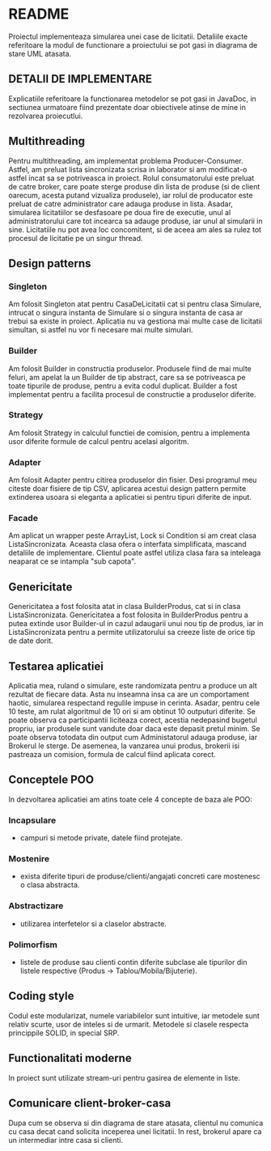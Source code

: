 # README

Proiectul implementeaza simularea unei case de licitatii. Detaliile exacte referitoare la modul de functionare a proiectului se pot gasi in diagrama de stare UML atasata.

## DETALII DE IMPLEMENTARE

Explicatiile referitoare la functionarea metodelor se pot gasi in JavaDoc, in sectiunea urmatoare fiind prezentate doar obiectivele atinse de mine in rezolvarea proiecutlui.

## Multithreading

  Pentru multithreading, am implementat problema Producer-Consumer. Astfel, am preluat lista sincronizata scrisa in laborator si am modificat-o astfel incat sa se potriveasca in proiect. Rolul consumatorului este preluat de catre broker, care poate sterge produse din lista de produse (si de client oarecum, acesta putand vizualiza produsele), iar rolul de producator este preluat de catre administrator care adauga produse in lista.
  Asadar, simularea licitatiilor se desfasoare pe doua fire de executie, unul al administratorului care tot incearca sa adauge produse, iar unul al simularii in sine. Licitatiile nu pot avea loc concomitent, si de aceea am ales sa rulez tot procesul de licitatie pe un singur thread.

## Design patterns

### Singleton

  Am folosit Singleton atat pentru CasaDeLicitatii cat si pentru clasa Simulare, intrucat o singura instanta de Simulare si o singura instanta de casa ar trebui sa existe in proiect. Aplicatia nu va gestiona mai multe case de licitatii simultan, si astfel nu vor fi necesare mai multe simulari.

### Builder

  Am folosit Builder in constructia produselor. Produsele fiind de mai multe feluri, am apelat la un Builder de tip abstract, care sa se potriveasca pe toate tipurile de produse, pentru a evita codul duplicat. Builder a fost implementat pentru a facilita procesul de constructie a produselor diferite.

### Strategy

  Am folosit Strategy in calculul functiei de comision, pentru a implementa usor diferite formule de calcul pentru acelasi algoritm.

### Adapter

  Am folosit Adapter pentru citirea produselor din fisier. Desi programul meu citeste doar fisiere de tip CSV, aplicarea acestui design pattern permite extinderea usoara si eleganta a aplicatiei si pentru tipuri diferite de input.

### Facade

  Am aplicat un wrapper peste ArrayList, Lock si Condition si am creat clasa ListaSincronizata. Aceasta clasa ofera o interfata simplificata, mascand detaliile de implementare. Clientul poate astfel utiliza clasa fara sa inteleaga neaparat ce se intampla "sub capota".

## Genericitate

  Genericitatea a fost folosita atat in clasa BuilderProdus, cat si in clasa ListaSincronizata. Genericitatea a fost folosita in BuilderProdus pentru a putea extinde usor Builder-ul in cazul adaugarii unui nou tip de produs, iar in ListaSincronizata pentru a permite utilizatorului sa creeze liste de orice tip de date dorit.

## Testarea aplicatiei

  Aplicatia mea, ruland o simulare, este randomizata pentru a produce un alt rezultat de fiecare data. Asta nu inseamna insa ca are un comportament haotic, simularea respectand regulile impuse in cerinta. Asadar, pentru cele 10 teste, am rulat algoritmul de 10 ori si am obtinut 10 outputuri diferite. Se poate observa ca participantii liciteaza corect, acestia nedepasind bugetul propriu, iar produsele sunt vandute doar daca este depasit pretul minim. Se poate observa totodata din output cum Administatorul adauga produse, iar Brokerul le sterge. De asemenea, la vanzarea unui produs, brokerii isi pastreaza un comision, formula de calcul fiind aplicata corect.

## Conceptele POO

  In dezvoltarea aplicatiei am atins toate cele 4 concepte de baza ale POO:

  ### Incapsulare
  - campuri si metode private, datele fiind protejate.
  ### Mostenire
  - exista diferite tipuri de produse/clienti/angajati concreti care mostenesc o clasa abstracta.
  ### Abstractizare
  - utilizarea interfetelor si a claselor abstracte.
  ### Polimorfism
  - listele de produse sau clienti contin diferite subclase ale tipurilor din listele respective (Produs -> Tablou/Mobila/Bijuterie).

## Coding style

  Codul este modularizat, numele variabilelor sunt intuitive, iar metodele sunt relativ scurte, usor de inteles si de urmarit. Metodele si clasele respecta princippile SOLID, in special SRP.

## Functionalitati moderne

  In proiect sunt utilizate stream-uri pentru gasirea de elemente in liste.

## Comunicare client-broker-casa

  Dupa cum se observa si din diagrama de stare atasata, clientul nu comunica cu casa decat cand solicita inceperea unei licitatii. In rest, brokerul apare ca un intermediar intre casa si clienti.
